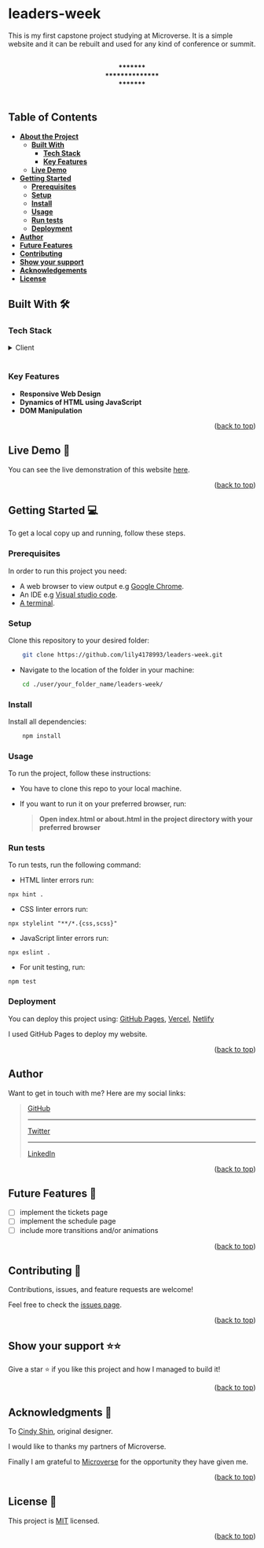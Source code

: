 <a name="readme-top"></a>

# leaders-week
This is my first capstone project studying at Microverse. It is a simple website and it can be rebuilt and used for any kind of conference or summit.
<br><br>
<div align="center">
  <b>*******</b><br>
  <b>**************</b><br>
  <b>*******</b>
</div>
<br>

## <b>Table of Contents

- [About the Project](#about-project)
  - [Built With](#built-with)
    - [Tech Stack](#tech-stack)
    - [Key Features](#key-features)
  - [Live Demo](#live-demo)
- [Getting Started](#getting-started)
  - [Prerequisites](#prerequisites)
  - [Setup](#setup)
  - [Install](#install)
  - [Usage](#usage)
  - [Run tests](#run-tests)
  - [Deployment](#deployment)
- [Author](#author)
- [Future Features](#future-features)
- [Contributing](#contributing)
- [Show your support](#support)
- [Acknowledgements](#acknowledgements)
- [License](#license)
</b>


## <b>Built With 🛠</b><a name="built-with"></a><br>

### <b>Tech Stack </b><a name="tech-stack"></a>

<details>
  <summary>Client</summary>
  <ul>
    <li><a href="https://developer.mozilla.org/en-US/docs/Web/HTML">HTML5</a> markup to build raw structure of this web page</li><br>
    <li><a href="https://developer.mozilla.org/en-US/docs/Web/CSS">CSS3</a> custom properties, <a href="https://css-tricks.com/snippets/css/a-guide-to-flexbox/">FlexBox</a>, <a href="">Grid</a> to make the website visually attractive</li><br>
    <li>Javascript for dynamic functionality</li><br>
    <li><a href="">Node JS</a> as a javascript runtime machine [git], a free and open source distributed version control system</li><br>
    <li><a href="https://mozilla.github.io/addons-linter/">Linters</a> for coding convention and coding formating</li>
  </ul>
</details>
<br>

### <b>Key Features</b> <a name="key-features"></a>

- **Responsive Web Design**
- **Dynamics of HTML using JavaScript**
- **DOM Manipulation**

<p align="right">(<a href="#readme-top">back to top</a>)</p>

<!-- LIVE DEMO -->

## <b>Live Demo 🚀</b><a name="live-demo"></a>

You can see the live demonstration of this website [here](https://lily4178993.github.io/leaders-week/).
<p align="right">(<a href="#readme-top">back to top</a>)</p>

## <b>Getting Started 💻</b><a name="getting-started"></a>

To get a local copy up and running, follow these steps.

### Prerequisites

In order to run this project you need:

- A web browser to view output e.g [Google Chrome](https://www.google.com/chrome/).
- An IDE e.g [Visual studio code](https://code.visualstudio.com/).
- [A terminal](https://code.visualstudio.com/docs/terminal/basics).

### <b>Setup</b>

Clone this repository to your desired folder:

```sh
    git clone https://github.com/lily4178993/leaders-week.git
```

- Navigate to the location of the folder in your machine:

```sh
    cd ./user/your_folder_name/leaders-week/
```

### <b>Install</b>

Install all dependencies:

```sh
    npm install
```

### <b>Usage</b>

To run the project, follow these instructions:

- You have to clone this repo to your local machine.
- If you want to run it on your preferred browser, run:

  > <b>Open index.html or about.html in the project directory with your preferred browser</b>

### <b>Run tests</b>

To run tests, run the following command:

- HTML linter errors run:

```
npx hint .
```

- CSS linter errors run:

```
npx stylelint "**/*.{css,scss}"
```

- JavaScript linter errors run:

```
npx eslint .
```

- For unit testing, run:

```
npm test
```

### <b>Deployment</b> <a name="deployment"></a>

You can deploy this project using: [GitHub Pages](https://docs.github.com/en/pages/getting-started-with-github-pages/about-github-pages#publishing-sources-for-github-pages-sites), [Vercel](https://vercel.com/), [Netlify](https://www.netlify.com/)

I used GitHub Pages to deploy my website.


<p align="right">(<a href="#readme-top">back to top</a>)</p>

## <b>Author</b><a name="Nelly Telli"></a>

Want to get in touch with me? Here are my social links:
> [GitHub](https://github.com/lily4178993/) <br/><hr />
> [Twitter](https://twitter.com/nelly_telli) <br/><hr />
> [LinkedIn](https://www.linkedin.com/in/nelly-t-330414266/)

<p align="right">(<a href="#readme-top">back to top</a>)</p>

## <b>Future Features 🔭</b><a name="future-features"></a>

- [ ] implement the tickets page
- [ ] implement the schedule page
- [ ] include more transitions and/or animations

<p align="right">(<a href="#readme-top">back to top</a>)</p>

## <b>Contributing 🤝</b><a name="contributing"></a>

Contributions, issues, and feature requests are welcome!

Feel free to check the [issues page](https://github.com/lily4178993/leaders-week/issues).

<p align="right">(<a href="#readme-top">back to top</a>)</p>

## <b>Show your support ⭐️⭐️</b><a name="support"></a>

Give a star ⭐️ if you like this project and how I managed to build it!

<p align="right">(<a href="#readme-top">back to top</a>)</p>

## <b>Acknowledgments 🙏</b> <a name="acknowledgements"></a>

To [Cindy Shin](https://www.behance.net/gallery/29845175/CC-Global-Summit-2015), original designer.

I would like to thanks my partners of Microverse.

Finally I am grateful to [Microverse](https://github.com/microverseinc) for the opportunity they have given me.

<p align="right">(<a href="#readme-top">back to top</a>)</p>

## <b>License 📝</b><a name="license"></a>

This project is [MIT](./MIT.md) licensed.

<p align="right">(<a href="#readme-top">back to top</a>)</p>
